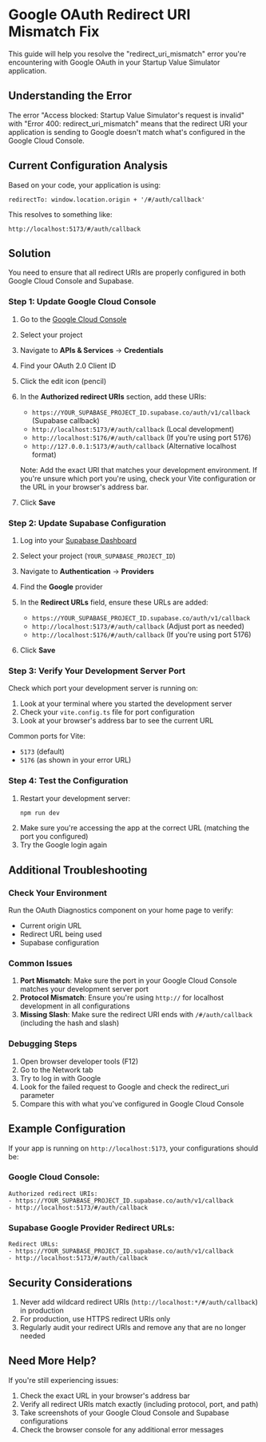 # Google OAuth Redirect URI Mismatch Fix

This guide will help you resolve the "redirect_uri_mismatch" error you're encountering with Google OAuth in your Startup Value Simulator application.

## Understanding the Error

The error "Access blocked: Startup Value Simulator's request is invalid" with "Error 400: redirect_uri_mismatch" means that the redirect URI your application is sending to Google doesn't match what's configured in the Google Cloud Console.

## Current Configuration Analysis

Based on your code, your application is using:

```
redirectTo: window.location.origin + '/#/auth/callback'
```

This resolves to something like:

```
http://localhost:5173/#/auth/callback
```

## Solution

You need to ensure that all redirect URIs are properly configured in both Google Cloud Console and Supabase.

### Step 1: Update Google Cloud Console

1. Go to the [Google Cloud Console](https://console.cloud.google.com/)
2. Select your project
3. Navigate to **APIs & Services** → **Credentials**
4. Find your OAuth 2.0 Client ID
5. Click the edit icon (pencil)
6. In the **Authorized redirect URIs** section, add these URIs:
   - `https://YOUR_SUPABASE_PROJECT_ID.supabase.co/auth/v1/callback` (Supabase callback)
   - `http://localhost:5173/#/auth/callback` (Local development)
   - `http://localhost:5176/#/auth/callback` (If you're using port 5176)
   - `http://127.0.0.1:5173/#/auth/callback` (Alternative localhost format)

   Note: Add the exact URI that matches your development environment. If you're unsure which port you're using, check your Vite configuration or the URL in your browser's address bar.

7. Click **Save**

### Step 2: Update Supabase Configuration

1. Log into your [Supabase Dashboard](https://app.supabase.com/)
2. Select your project (`YOUR_SUPABASE_PROJECT_ID`)
3. Navigate to **Authentication** → **Providers**
4. Find the **Google** provider
5. In the **Redirect URLs** field, ensure these URLs are added:
   - `https://YOUR_SUPABASE_PROJECT_ID.supabase.co/auth/v1/callback`
   - `http://localhost:5173/#/auth/callback` (Adjust port as needed)
   - `http://localhost:5176/#/auth/callback` (If you're using port 5176)

6. Click **Save**

### Step 3: Verify Your Development Server Port

Check which port your development server is running on:

1. Look at your terminal where you started the development server
2. Check your `vite.config.ts` file for port configuration
3. Look at your browser's address bar to see the current URL

Common ports for Vite:

- `5173` (default)
- `5176` (as shown in your error URL)

### Step 4: Test the Configuration

1. Restart your development server:
   ```bash
   npm run dev
   ```
2. Make sure you're accessing the app at the correct URL (matching the port you configured)
3. Try the Google login again

## Additional Troubleshooting

### Check Your Environment

Run the OAuth Diagnostics component on your home page to verify:

- Current origin URL
- Redirect URL being used
- Supabase configuration

### Common Issues

1. **Port Mismatch**: Make sure the port in your Google Cloud Console matches your development server port
2. **Protocol Mismatch**: Ensure you're using `http://` for localhost development in all configurations
3. **Missing Slash**: Make sure the redirect URI ends with `/#/auth/callback` (including the hash and slash)

### Debugging Steps

1. Open browser developer tools (F12)
2. Go to the Network tab
3. Try to log in with Google
4. Look for the failed request to Google and check the redirect_uri parameter
5. Compare this with what you've configured in Google Cloud Console

## Example Configuration

If your app is running on `http://localhost:5173`, your configurations should be:

### Google Cloud Console:

```
Authorized redirect URIs:
- https://YOUR_SUPABASE_PROJECT_ID.supabase.co/auth/v1/callback
- http://localhost:5173/#/auth/callback
```

### Supabase Google Provider Redirect URLs:

```
Redirect URLs:
- https://YOUR_SUPABASE_PROJECT_ID.supabase.co/auth/v1/callback
- http://localhost:5173/#/auth/callback
```

## Security Considerations

1. Never add wildcard redirect URIs (`http://localhost:*/#/auth/callback`) in production
2. For production, use HTTPS redirect URIs only
3. Regularly audit your redirect URIs and remove any that are no longer needed

## Need More Help?

If you're still experiencing issues:

1. Check the exact URL in your browser's address bar
2. Verify all redirect URIs match exactly (including protocol, port, and path)
3. Take screenshots of your Google Cloud Console and Supabase configurations
4. Check the browser console for any additional error messages
